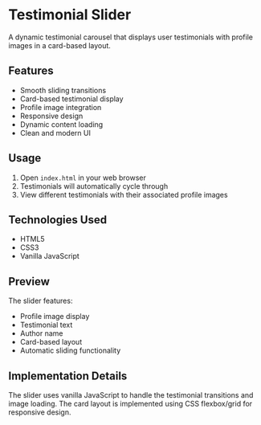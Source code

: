 # Testimonial Slider

A dynamic testimonial carousel that displays user testimonials with profile images in a card-based layout.

## Features

- Smooth sliding transitions
- Card-based testimonial display
- Profile image integration
- Responsive design
- Dynamic content loading
- Clean and modern UI

## Usage

1. Open `index.html` in your web browser
2. Testimonials will automatically cycle through
3. View different testimonials with their associated profile images

## Technologies Used

- HTML5
- CSS3
- Vanilla JavaScript

## Preview

The slider features:
- Profile image display
- Testimonial text
- Author name
- Card-based layout
- Automatic sliding functionality

## Implementation Details

The slider uses vanilla JavaScript to handle the testimonial transitions and image loading. The card layout is implemented using CSS flexbox/grid for responsive design. 